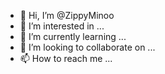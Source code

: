 - 👋 Hi, I’m @ZippyMinoo
- 👀 I’m interested in ...
- 🌱 I’m currently learning ...
- 💞️ I’m looking to collaborate on ...
- 📫 How to reach me ...

<!---
ZippyMinoo/ZippyMinoo is a ✨ special ✨ repository because its `README.md` (this file) appears on your GitHub profile.
You can click the Preview link to take a look at your changes.
--->
